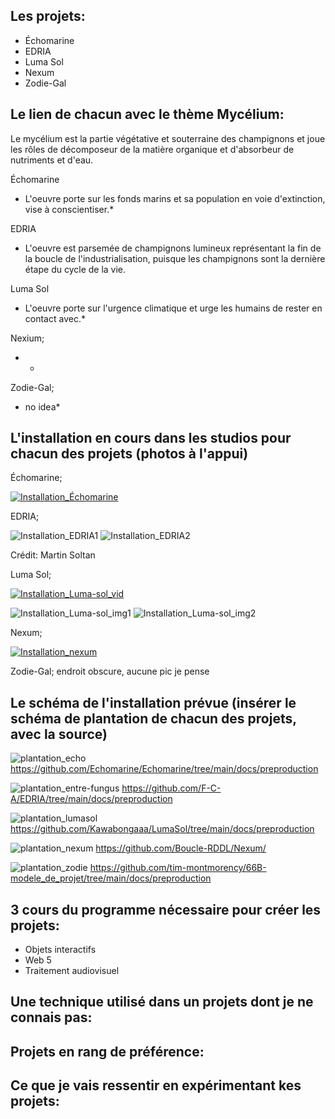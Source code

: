 ## Les projets:
* Échomarine
* EDRIA 
* Luma Sol 
* Nexum  
* Zodie-Gal

## Le lien de chacun avec le thème Mycélium:
Le mycélium est la partie végétative et souterraine des champignons et joue les rôles de décomposeur de la matière organique et d'absorbeur de nutriments et d'eau.

Échomarine
* L'oeuvre porte sur les fonds marins et sa population en voie d'extinction, vise à conscientiser.*

EDRIA
* L'oeuvre est parsemée de champignons lumineux représentant la fin de la boucle de l'industrialisation, puisque les champignons sont la dernière étape du cycle de la vie. 

Luma Sol 
* L'oeuvre porte sur l'urgence climatique et urge les humains de rester en contact avec.*

Nexium; 
* *

Zodie-Gal; 
* no idea*

## L'installation en cours dans les studios pour chacun des projets (photos à l'appui)

Échomarine; 

[![Installation_Échomarine](https://i9.ytimg.com/vi/J3RE-UOXL6w/mq2.jpg?sqp=CKijraAG-oaymwEmCMACELQB8quKqQMa8AEB-AH-CYAC0AWKAgwIABABGF0gXShdMA8=&rs=AOn4CLDMkHLuW57iiA-lHdzt8FX16In-Rg)](http://www.youtube.com/watch?v=J3RE-UOXL6w)


EDRIA;  

![Installation_EDRIA1](médias/20230224_installation.png)
![Installation_EDRIA2](médias/20230224_poteau_central.png)

Crédit: Martin Soltan

Luma Sol; 

[![Installation_Luma-sol_vid](https://i9.ytimg.com/vi/Ot-g9M8m8JM/mq2.jpg?sqp=CKijraAG-oaymwEoCMACELQB8quKqQMcGADwAQH4AbYIgAKAD4oCDAgAEAEYZSBYKEswDw==&rs=AOn4CLDaOEwog_txx0yJ2zo2nPThM0u6gw
)](http://www.youtube.com/watch?v=Ot-g9M8m8JM)

![Installation_Luma-sol_img1](médias/20230224_dynamo.png)
![Installation_Luma-sol_img2](médias/20230224_installation_luma-sol.png)


Nexum; 

[![Installation_nexum](https://i9.ytimg.com/vi/pxkVXRrlY-Q/mq2.jpg?sqp=CKijraAG-oaymwEmCMACELQB8quKqQMa8AEB-AH-CYAC0AWKAgwIABABGBMgKyh_MA8=&rs=AOn4CLCQoBSb3P3hKo6F3cK75_iVEgi2MQ)](http://www.youtube.com/watch?v=pxkVXRrlY-Q)

Zodie-Gal; endroit obscure, aucune pic je pense

## Le schéma de l'installation prévue (insérer le schéma de plantation de chacun des projets, avec la source)
![plantation_echo](https://user-images.githubusercontent.com/90852900/216374037-8080de26-ad2f-4eeb-83c4-d4192a348956.png)
https://github.com/Echomarine/Echomarine/tree/main/docs/preproduction

![plantation_entre-fungus](https://github.com/F-C-A/EDRIA/blob/main/docs/preproduction/medias/plan_direction_capteur.png)
https://github.com/F-C-A/EDRIA/tree/main/docs/preproduction

![plantation_lumasol](https://user-images.githubusercontent.com/78884924/216162243-62f71502-2c40-4cc7-b42d-831b07b1f35d.png)
https://github.com/Kawabongaaa/LumaSol/tree/main/docs/preproduction

![plantation_nexum](https://github.com/Boucle-RDDL/Nexum/blob/main/docs/preproduction/medias/Passe_lumiere.png)
https://github.com/Boucle-RDDL/Nexum/

![plantation_zodie](https://github.com/tim-montmorency/66B-modele_de_projet/blob/main/docs/preproduction/medias/o3_plantation.svg)
https://github.com/tim-montmorency/66B-modele_de_projet/tree/main/docs/preproduction

## 3 cours du programme nécessaire pour créer les projets:
* Objets interactifs
* Web 5
* Traitement audiovisuel

## Une technique utilisé dans un projets dont je ne connais pas:

## Projets en rang de préférence:

## Ce que je vais ressentir en expérimentant kes projets:
